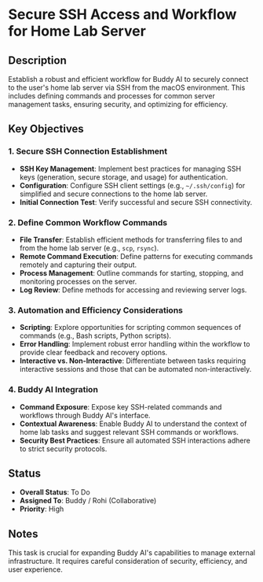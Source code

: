 # Secure SSH Access and Workflow for Home Lab Server

## Description
Establish a robust and efficient workflow for Buddy AI to securely connect to the user's home lab server via SSH from the macOS environment. This includes defining commands and processes for common server management tasks, ensuring security, and optimizing for efficiency.

## Key Objectives

### 1. Secure SSH Connection Establishment
- **SSH Key Management**: Implement best practices for managing SSH keys (generation, secure storage, and usage) for authentication.
- **Configuration**: Configure SSH client settings (e.g., `~/.ssh/config`) for simplified and secure connections to the home lab server.
- **Initial Connection Test**: Verify successful and secure SSH connectivity.

### 2. Define Common Workflow Commands
- **File Transfer**: Establish efficient methods for transferring files to and from the home lab server (e.g., `scp`, `rsync`).
- **Remote Command Execution**: Define patterns for executing commands remotely and capturing their output.
- **Process Management**: Outline commands for starting, stopping, and monitoring processes on the server.
- **Log Review**: Define methods for accessing and reviewing server logs.

### 3. Automation and Efficiency Considerations
- **Scripting**: Explore opportunities for scripting common sequences of commands (e.g., Bash scripts, Python scripts).
- **Error Handling**: Implement robust error handling within the workflow to provide clear feedback and recovery options.
- **Interactive vs. Non-Interactive**: Differentiate between tasks requiring interactive sessions and those that can be automated non-interactively.

### 4. Buddy AI Integration
- **Command Exposure**: Expose key SSH-related commands and workflows through Buddy AI's interface.
- **Contextual Awareness**: Enable Buddy AI to understand the context of home lab tasks and suggest relevant SSH commands or workflows.
- **Security Best Practices**: Ensure all automated SSH interactions adhere to strict security protocols.

## Status
- **Overall Status**: To Do
- **Assigned To**: Buddy / Rohi (Collaborative)
- **Priority**: High

## Notes
This task is crucial for expanding Buddy AI's capabilities to manage external infrastructure. It requires careful consideration of security, efficiency, and user experience.
